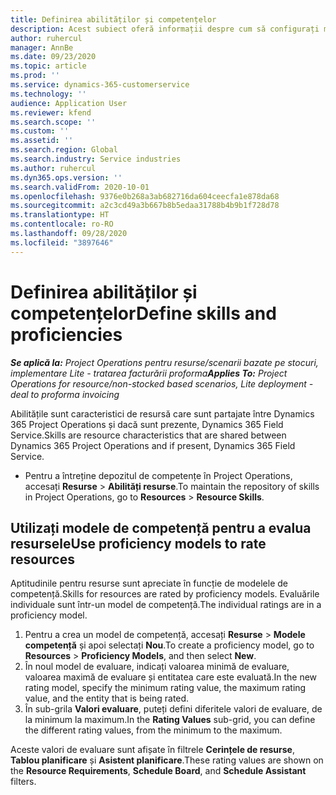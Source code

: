 ```yaml
---
title: Definirea abilităților și competențelor
description: Acest subiect oferă informații despre cum să configurați modele de competență pentru a evalua resurse.
author: ruhercul
manager: AnnBe
ms.date: 09/23/2020
ms.topic: article
ms.prod: ''
ms.service: dynamics-365-customerservice
ms.technology: ''
audience: Application User
ms.reviewer: kfend
ms.search.scope: ''
ms.custom: ''
ms.assetid: ''
ms.search.region: Global
ms.search.industry: Service industries
ms.author: ruhercul
ms.dyn365.ops.version: ''
ms.search.validFrom: 2020-10-01
ms.openlocfilehash: 9376e0b268a3ab682716da604ceecfa1e878da68
ms.sourcegitcommit: a2c3cd49a3b667b8b5edaa31788b4b9b1f728d78
ms.translationtype: HT
ms.contentlocale: ro-RO
ms.lasthandoff: 09/28/2020
ms.locfileid: "3897646"
---
```

# <a name="define-skills-and-proficiencies"></a><span data-ttu-id="6e41c-103">Definirea abilităților și competențelor</span><span class="sxs-lookup"><span data-stu-id="6e41c-103">Define skills and proficiencies</span></span>

<span data-ttu-id="6e41c-104">_**Se aplică la:** Project Operations pentru resurse/scenarii bazate pe stocuri, implementare Lite - tratarea facturării proforma_</span><span class="sxs-lookup"><span data-stu-id="6e41c-104">_**Applies To:** Project Operations for resource/non-stocked based scenarios, Lite deployment - deal to proforma invoicing_</span></span>

<span data-ttu-id="6e41c-105">Abilitățile sunt caracteristici de resursă care sunt partajate între Dynamics 365 Project Operations și dacă sunt prezente, Dynamics 365 Field Service.</span><span class="sxs-lookup"><span data-stu-id="6e41c-105">Skills are resource characteristics that are shared between Dynamics 365 Project Operations and if present, Dynamics 365 Field Service.</span></span> 

- <span data-ttu-id="6e41c-106">Pentru a întreține depozitul de competențe în Project Operations, accesați **Resurse** \> **Abilități resurse**.</span><span class="sxs-lookup"><span data-stu-id="6e41c-106">To maintain the repository of skills in Project Operations, go to **Resources** \> **Resource Skills**.</span></span> 

## <a name="use-proficiency-models-to-rate-resources"></a><span data-ttu-id="6e41c-107">Utilizați modele de competență pentru a evalua resursele</span><span class="sxs-lookup"><span data-stu-id="6e41c-107">Use proficiency models to rate resources</span></span>

<span data-ttu-id="6e41c-108">Aptitudinile pentru resurse sunt apreciate în funcție de modelele de competență.</span><span class="sxs-lookup"><span data-stu-id="6e41c-108">Skills for resources are rated by proficiency models.</span></span> <span data-ttu-id="6e41c-109">Evaluările individuale sunt într-un model de competență.</span><span class="sxs-lookup"><span data-stu-id="6e41c-109">The individual ratings are in a proficiency model.</span></span> 

1. <span data-ttu-id="6e41c-110">Pentru a crea un model de competență, accesați **Resurse** \> **Modele competență** și apoi selectați **Nou**.</span><span class="sxs-lookup"><span data-stu-id="6e41c-110">To create a proficiency model, go to **Resources** \> **Proficiency Models**, and then select **New**.</span></span>
2. <span data-ttu-id="6e41c-111">În noul model de evaluare, indicați valoarea minimă de evaluare, valoarea maximă de evaluare și entitatea care este evaluată.</span><span class="sxs-lookup"><span data-stu-id="6e41c-111">In the new rating model, specify the minimum rating value, the maximum rating value, and the entity that is being rated.</span></span>
3. <span data-ttu-id="6e41c-112">În sub-grila **Valori evaluare**, puteți defini diferitele valori de evaluare, de la minimum la maximum.</span><span class="sxs-lookup"><span data-stu-id="6e41c-112">In the **Rating Values** sub-grid, you can define the different rating values, from the minimum to the maximum.</span></span>


<span data-ttu-id="6e41c-113">Aceste valori de evaluare sunt afișate în filtrele **Cerințele de resurse**, **Tablou planificare** și **Asistent planificare**.</span><span class="sxs-lookup"><span data-stu-id="6e41c-113">These rating values are shown on the **Resource Requirements**, **Schedule Board**, and **Schedule Assistant** filters.</span></span>
